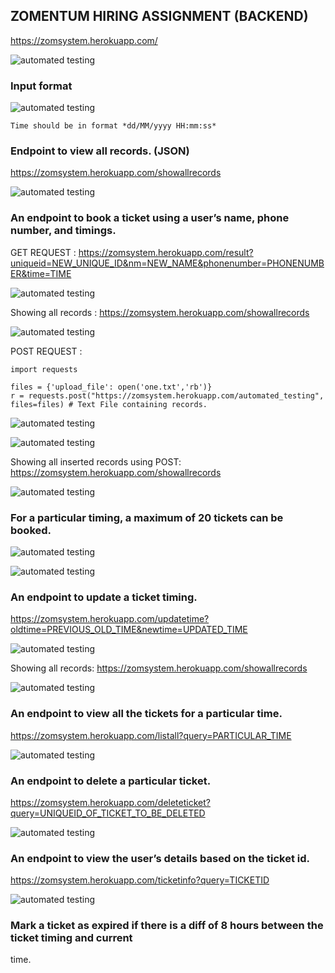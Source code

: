 ## ZOMENTUM HIRING ASSIGNMENT (BACKEND)

https://zomsystem.herokuapp.com/

![automated testing](/Images/11.png)  

### Input format

![automated testing](/Images/format.png)  

    Time should be in format *dd/MM/yyyy HH:mm:ss*

### Endpoint to view all records. (JSON)

https://zomsystem.herokuapp.com/showallrecords

![automated testing](/Images/beforeinsertion.png)  

### An endpoint to book a ticket using a user’s name, phone number, and timings.

GET REQUEST : https://zomsystem.herokuapp.com/result?uniqueid=NEW_UNIQUE_ID&nm=NEW_NAME&phonenumber=PHONENUMBER&time=TIME

![automated testing](/Images/1.png)  

Showing all records : https://zomsystem.herokuapp.com/showallrecords

![automated testing](/Images/2.png)  


POST REQUEST : 

    import requests
    
    files = {'upload_file': open('one.txt','rb')}
    r = requests.post("https://zomsystem.herokuapp.com/automated_testing", files=files) # Text File containing records.

![automated testing](/Images/onetext.png)  

![automated testing](/Images/multiplepostrecords.png)  

Showing all inserted records using POST: https://zomsystem.herokuapp.com/showallrecords

![automated testing](/Images/4.png)  

### For a particular timing, a maximum of 20 tickets can be booked.

![automated testing](/Images/20full.png)  

![automated testing](/Images/20limitxceeded.png)  

### An endpoint to update a ticket timing.

https://zomsystem.herokuapp.com/updatetime?oldtime=PREVIOUS_OLD_TIME&newtime=UPDATED_TIME

![automated testing](/Images/5.png)  

Showing all records: https://zomsystem.herokuapp.com/showallrecords

![automated testing](/Images/6.png)  

### An endpoint to view all the tickets for a particular time.

https://zomsystem.herokuapp.com/listall?query=PARTICULAR_TIME

![automated testing](/Images/7.png)  

### An endpoint to delete a particular ticket.

https://zomsystem.herokuapp.com/deleteticket?query=UNIQUEID_OF_TICKET_TO_BE_DELETED

![automated testing](/Images/8.png)  

### An endpoint to view the user’s details based on the ticket id.

https://zomsystem.herokuapp.com/ticketinfo?query=TICKETID

![automated testing](/Images/9.png)  

### Mark a ticket as expired if there is a diff of 8 hours between the ticket timing and current
time.
